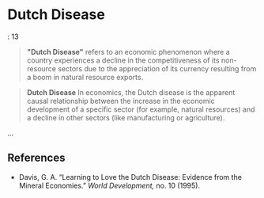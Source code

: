 # Dutch Disease

: 13

> **"Dutch Disease"** refers to an economic phenomenon where a country experiences a decline in the competitiveness of its non-resource sectors due to the appreciation of its currency resulting from a boom in natural resource exports.
> 

> **Dutch Disease**  In economics, the Dutch disease is the apparent causal relationship between the increase in the economic development of a specific sector (for example, natural resources) and a decline in other sectors (like manufacturing or agriculture).
> 

…

## References

- Davis, G. A. “Learning to Love the Dutch Disease: Evidence from the Mineral Economies.” *World Development,* no. 10 (1995).